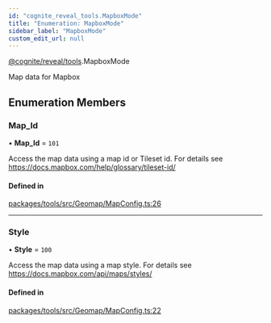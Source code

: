 ```yaml
---
id: "cognite_reveal_tools.MapboxMode"
title: "Enumeration: MapboxMode"
sidebar_label: "MapboxMode"
custom_edit_url: null
---
```


[@cognite/reveal/tools](../modules/cognite_reveal_tools.md).MapboxMode

Map data for Mapbox

## Enumeration Members

### Map\_Id

• **Map\_Id** = ``101``

Access the map data using a map id or Tileset id. For details see https://docs.mapbox.com/help/glossary/tileset-id/

#### Defined in

[packages/tools/src/Geomap/MapConfig.ts:26](https://github.com/cognitedata/reveal/blob/e3cde2deb/viewer/packages/tools/src/Geomap/MapConfig.ts#L26)

___

### Style

• **Style** = ``100``

Access the map data using a map style. For details see https://docs.mapbox.com/api/maps/styles/

#### Defined in

[packages/tools/src/Geomap/MapConfig.ts:22](https://github.com/cognitedata/reveal/blob/e3cde2deb/viewer/packages/tools/src/Geomap/MapConfig.ts#L22)
